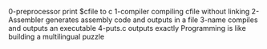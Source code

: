 0-preprocessor print $cfile to c
1-compiler compiling cfile without linking
2-Assembler generates assembly code and outputs in a file
3-name compiles and outputs an executable
4-puts.c outputs exactly Programming is like building a multilingual puzzle
